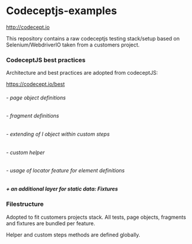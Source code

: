 # Codeceptjs-examples

http://codecept.io

This repository contains a raw codeceptjs testing stack/setup based on Selenium/WebdriverIO taken from a customers project.

### CodeceptJS best practices

Architecture and best practices are adopted from codeceptJS:

https://codecept.io/best

###### - page object definitions
###### - fragment definitions
###### - extending of I object within custom steps
###### - custom helper 
###### - usage of locator feature for element definitions
##### + an additional layer for static data: Fixtures

### Filestructure

Adopted to fit customers projects stack. All tests, page objects, fragments and fixtures are bundled per feature.

Helper and custom steps methods are defined globally.
